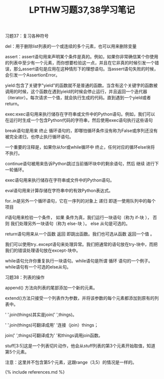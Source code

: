 ﻿---
layout: post
title: LPTHW习题37,38学习笔记
category: 笔记
---
习题37：复习各种符号

del：用于删除list列表的一个或连续的多个元素，也可以用来删除变量

assert：assert语句用来声明某个条件是真的。例如，如果你非常确信某个你使用的列表中至少有一个元素，而你想要检验这一点，并且在它非真的时候引发一个错误，那么assert语句是应用在这种情形下的理想语句。当assert语句失败的时候，会引发一个AssertionError。

yield:包含了关键字"yield"的函数就不是普通的函数。当含有这个关键字的函数被调用的时候，这个函数在遇到yield的时候会停止运行，并且返回一个迭代器（iterator）。每次请求一个值，就会执行生成的代码。直到遇到一个yield或者return。

exec:exec语句用来执行储存在字符串或文件中的Python语句。例如，我们可以在运行时生成一个包含Python代码的字符串，然后使用exec语句执行这些语句

break语句是用来 终止 循环语句的，即哪怕循环条件没有称为False或序列还没有被完全递归，也停止执行循环语句。

一个重要的注释是，如果你从for或while循环中 终止，任何对应的循环else块将不执行。

continue语句被用来告诉Python跳过当前循环块中的剩余语句，然后 继续 进行下一轮循环。

exec语句用来执行储存在字符串或文件中的Python语句。

eval语句用来计算存储在字符串中的有效Python表达式。

for..in是另外一个循环语句，它在一序列的对象上 递归 即逐一使用队列中的每个项目

if语句用来检验一个条件， 如果 条件为真，我们运行一块语句（称为 if-块 ）， 否则 我们处理另外一块语句（称为 else-块 ）。 else 从句是可选的。

return语句用来从一个函数 返回 即跳出函数。我们也可选从函数 返回一个值 。

我们可以使用try..except语句来处理异常。我们把通常的语句放在try-块中，而把我们的错误处理语句放在except-块中。

while语句允许你重复执行一块语句。while语句是所谓 循环 语句的一个例子。while语句有一个可选的else从句。

习题38：列表的操作

append() 方法向列表的尾部添加一个新的元素。

extend()方法只接受一个列表作为参数，并将该参数的每个元素都添加到原有的列表中。

' '.join(things)其实是join(' ',things)。

' '.join(things)可翻译成用' '连接（join）things；

join(' ',things)可翻译成为' '和things调用join函数。

stuff[3:5]这是一个列表切片动作，他会从stuff列表的第3个元素开始取值，知道第5个元素。

注意：这里并不包含第5个元素，这跟range（3,5）的情况是一样的。




{% include references.md %}
